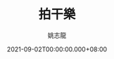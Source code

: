 ---
issue: 444
title: 拍干樂
author: 姚志龍
date: 2021-09-02T00:00:00.000+08:00
topic: 生活
difficulty: 1
wikidata: Q131449299
wikidata_link: https://www.wikidata.org/wiki/Q131449299
---
